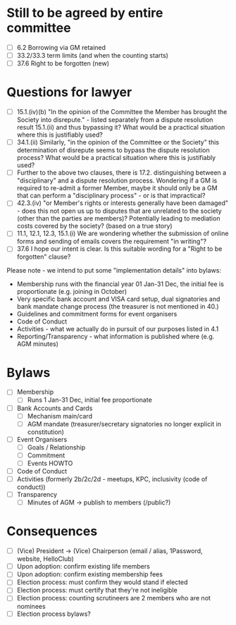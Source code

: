 # Still to be agreed by entire committee

- [ ] 6.2 Borrowing via GM retained
- [ ] 33.2/33.3 term limits (and when the counting starts)
- [ ] 37.6 Right to be forgotten (new)

# Questions for lawyer

- [ ] 15.1.(iv)(b) "In the opinion of the Committee the Member has brought the Society
      into disrepute." - listed separately from a dispute resolution result 15.1.(ii)
      and thus bypassing it? What would be a practical situation where this is
      justifiably used?
- [ ] 34.1.(ii) Similarly, "in the opinion of the Committee or the Society" this
      determination of disrepute seems to bypass the dispute resolution process? What
      would be a practical situation where this is justifiably used?
- [ ] Further to the above two clauses, there is 17.2. distinguishing between a
      "disciplinary" and a dispute resolution process. Wondering if a GM is required to
      re-admit a former Member, maybe it should only be a GM that can perform a
      "disciplinary process" - or is that impractical?
- [ ] 42.3.(iv) "or Member's rights or interests generally have been damaged" - does
      this not open us up to disputes that are unrelated to the society (other than the
      parties are members)? Potentially leading to mediation costs covered by the
      society? (based on a true story)
- [ ] 11.1, 12.1, 12.3, 15.1.(i) We are wondering whether the submission of online forms
      and sending of emails covers the requirement "in writing"?
- [ ] 37.6 I hope our intent is clear. Is this suitable wording for a "Right to be
      forgotten" clause?

Please note - we intend to put some "implementation details" into bylaws:

- Membership runs with the financial year 01 Jan-31 Dec, the initial fee is
  proportionate (e.g. joining in October)
- Very specific bank account and VISA card setup, dual signatories and bank mandate
  change process (the treasurer is not mentioned in 40.)
- Guidelines and commitment forms for event organisers
- Code of Conduct
- Activities - what we actually do in pursuit of our purposes listed in 4.1
- Reporting/Transparency - what information is published where (e.g. AGM minutes)

# Bylaws

- [ ] Membership
  - [ ] Runs 1 Jan-31 Dec, initial fee proportionate
- [ ] Bank Accounts and Cards
  - [ ] Mechanism main/card
  - [ ] AGM mandate (treasurer/secretary signatories no longer explicit in constitution)
- [ ] Event Organisers
  - [ ] Goals / Relationship
  - [ ] Commitment
  - [ ] Events HOWTO
- [ ] Code of Conduct
- [ ] Activities (formerly 2b/2c/2d - meetups, KPC, inclusivity (code of conduct))
- [ ] Transparency
  - [ ] Minutes of AGM -> publish to members (/public?)

# Consequences

- [ ] (Vice) President -> (Vice) Chairperson (email / alias, 1Password, website,
      HelloClub)
- [ ] Upon adoption: confirm existing life members
- [ ] Upon adoption: confirm existing membership fees
- [ ] Election process: must confirm they would stand if elected
- [ ] Election process: must certify that they're not ineligible
- [ ] Election process: counting scrutineers are 2 members who are not nominees
- [ ] Election process bylaws?
